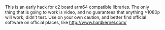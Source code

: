 This is an early hack for c2 board arm64 compatible libraries.
The only thing that is going to work is video, and no guarantees that anything >1080p will work, didn't test.
Use on your own caution, and better find official software on official places, like http://www.hardkernel.com/

